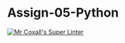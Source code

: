 # Assign-05-Python
[![Mr Coxall's Super Linter](https://github.com/ICS3U-Programming-JeremiahO/Assign-04-Python/workflows/Mr%20Coxall's%20Super%20Linter/badge.svg)](https://github.com/ICS3U-Programming-JeremiahO/Assign-04-Python/actions/)
